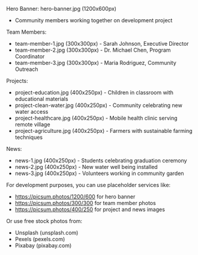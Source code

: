 <!-- Placeholder images for SCCF website -->
<!-- Replace these with actual images when available -->

Hero Banner: hero-banner.jpg (1200x600px)
- Community members working together on development project

Team Members:
- team-member-1.jpg (300x300px) - Sarah Johnson, Executive Director
- team-member-2.jpg (300x300px) - Dr. Michael Chen, Program Coordinator  
- team-member-3.jpg (300x300px) - Maria Rodriguez, Community Outreach

Projects:
- project-education.jpg (400x250px) - Children in classroom with educational materials
- project-clean-water.jpg (400x250px) - Community celebrating new water access
- project-healthcare.jpg (400x250px) - Mobile health clinic serving remote village
- project-agriculture.jpg (400x250px) - Farmers with sustainable farming techniques

News:
- news-1.jpg (400x250px) - Students celebrating graduation ceremony
- news-2.jpg (400x250px) - New water well being installed
- news-3.jpg (400x250px) - Volunteers working in community garden

For development purposes, you can use placeholder services like:
- https://picsum.photos/1200/600 for hero banner
- https://picsum.photos/300/300 for team member photos
- https://picsum.photos/400/250 for project and news images

Or use free stock photos from:
- Unsplash (unsplash.com)
- Pexels (pexels.com)
- Pixabay (pixabay.com)
